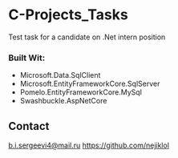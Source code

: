 # C-Projects_Tasks
Test task for a candidate on .Net intern position

### Built Wit:

* Microsoft.Data.SqlClient
* Microsoft.EntityFrameworkCore.SqlServer
* Pomelo.EntityFrameworkCore.MySql
* Swashbuckle.AspNetCore

## Contact

b.i.sergeevi4@mail.ru
https://github.com/nejiklol
